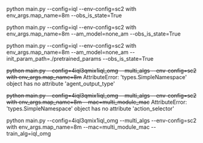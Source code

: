 

python main.py --config=iql --env-config=sc2 with env_args.map_name=8m --obs_is_state=True

python main.py --config=iql --env-config=sc2 with env_args.map_name=8m --am_model=none_am --obs_is_state=True

python main.py --config=iql --env-config=sc2 with env_args.map_name=8m --am_model=none_am --init_param_path=./pretrained_params --obs_is_state=True

~~python main.py --config=4iql3qmix1iql_omg --multi_algs --env-config=sc2 with env_args.map_name=8m~~
AttributeError: 'types.SimpleNamespace' object has no attribute 'agent_output_type'


~~python main.py --config=4iql3qmix1iql_omg --multi_algs --env-config=sc2 with env_args.map_name=8m --mac=multi_module_mac~~
AttributeError: 'types.SimpleNamespace' object has no attribute 'action_selector'



python main.py --config=4iql3qmix1iql_omg --multi_algs --env-config=sc2 with env_args.map_name=8m --mac=multi_module_mac --train_alg=iql_omg
